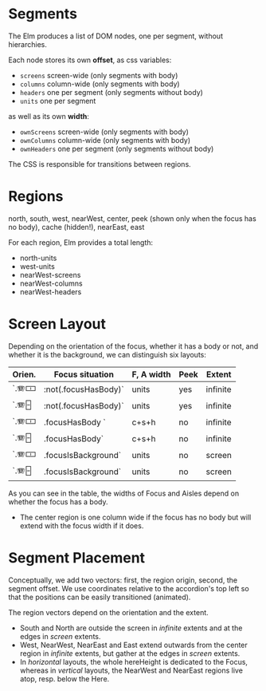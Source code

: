 # Segments

The Elm produces a list of DOM nodes, one per segment, without hierarchies.

Each node stores its own **offset**, as css variables:
- `screens` screen-wide (only segments with body)
- `columns` column-wide (only segments with body)
- `headers` one per segment (only segments without body)
- `units`   one per segment

as well as its own **width**:
- `ownScreens` screen-wide (only segments with body)
- `ownColumns` column-wide (only segments with body)
- `ownHeaders` one per segment (only segments without body)


The CSS is responsible for transitions between regions.

# Regions

north, south,
west, nearWest,
center, peek (shown only when the focus has no body), cache (hidden!),
nearEast, east

For each region, Elm provides a total length:
- north-units
- west-units
- nearWest-screens
- nearWest-columns
- nearWest-headers

# Screen Layout

Depending on the orientation of the focus, whether it has a body or not, and whether it is the background, we can distinguish six layouts:


| Orien.     | Focus situation | F, A width | Peek | Extent
| ------ | -----           | -------- | --- | ---
| `.🪗🀱 | :not(.focusHasBody)` | units | yes | infinite
| `.🪗🁣 | :not(.focusHasBody)`  | units | yes | infinite
| `.🪗🀱 | .focusHasBody `      | c+s+h | no | infinite
| `.🪗🁣 | .focusHasBody`        | c+s+h | no | infinite
| `.🪗🀱 | .focusIsBackground`  | units | no | screen
| `.🪗🁣 | .focusIsBackground`   | units | no | screen


As you can see in the table, the widths of Focus and Aisles depend on whether the focus has a body.
- The center region is one column wide if the focus has no body but will extend with the focus width if it does.

# Segment Placement

Conceptually, we add two vectors: first, the region origin,
second, the segment offset. We use coordinates relative to the accordion's top left so that the positions can be easily transitioned (animated).

The region vectors depend on the orientation and the extent.

- South and North are outside the screen in _infinite_ extents and at the edges in _screen_ extents.
- West, NearWest, NearEast and East extend outwards from the center region in _infinite_ extents, but gather at the edges in _screen_ extents.
- In _horizontal_ layouts, the whole hereHeight is dedicated to the Focus, whereas in _vertical_ layouts, the NearWest and NearEast regions live atop, resp. below the Here.